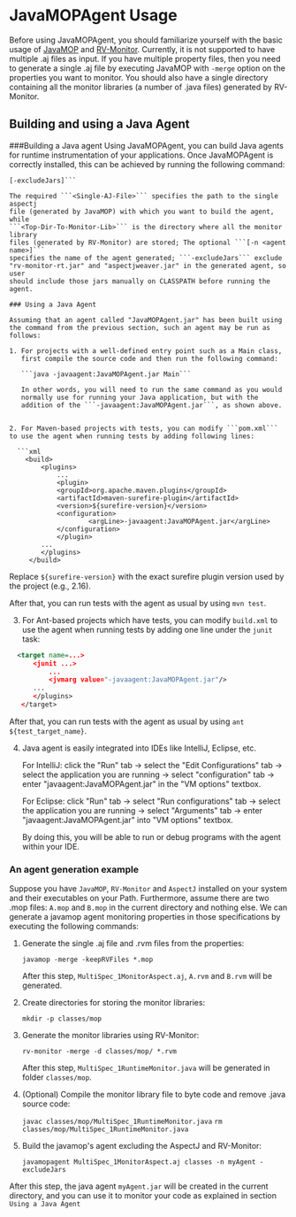 # JavaMOPAgent Usage
Before using JavaMOPAgent, you should familiarize yourself with the
basic usage of [JavaMOP](https://github.com/runtimeverification/javamop)
and [RV-Monitor](https://runtimeverification.com/monitor/1.3/docs/).
Currently, it is not supported to have multiple .aj files as input. 
If you have multiple property files, then you need to generate a single .aj
file by executing JavaMOP with ```-merge``` option on the properties you
want to monitor. You should also have a single directory containing all the
monitor libraries (a number of .java files) generated by RV-Monitor.

## Building and using a Java Agent

###Building a Java agent
Using JavaMOPAgent, you can build Java agents for runtime instrumentation
of your applications. Once JavaMOPAgent is correctly installed, this can
be achieved by running the following command:

```javamopagent <Single-AJ-File> <Top-Dir-To-Monitor-Lib> [-n <agent name>]
[-excludeJars]```

The required ```<Single-AJ-File>``` specifies the path to the single aspectj 
file (generated by JavaMOP) with which you want to build the agent, while 
```<Top-Dir-To-Monitor-Lib>``` is the directory where all the monitor library
files (generated by RV-Monitor) are stored; The optional ```[-n <agent name>]```
specifies the name of the agent generated; ```-excludeJars``` exclude 
"rv-monitor-rt.jar" and "aspectjweaver.jar" in the generated agent, so user 
should include those jars manually on CLASSPATH before running the agent.

### Using a Java Agent

Assuming that an agent called "JavaMOPAgent.jar" has been built using
the command from the previous section, such an agent may be run as follows:

1. For projects with a well-defined entry point such as a Main class,
   first compile the source code and then run the following command:

   ```java -javaagent:JavaMOPAgent.jar Main```

   In other words, you will need to run the same command as you would
   normally use for running your Java application, but with the
   addition of the ```-javaagent:JavaMOPAgent.jar```, as shown above.


2. For Maven-based projects with tests, you can modify ```pom.xml```
to use the agent when running tests by adding following lines:

  ```xml
    <build>
    	<plugins>
    		...
        	<plugin>
	  		<groupId>org.apache.maven.plugins</groupId>
	  		<artifactId>maven-surefire-plugin</artifactId>
	  		<version>${surefire-version}</version>
	  		<configuration>
        			<argLine>-javaagent:JavaMOPAgent.jar</argLine>
	  		</configuration>
        	</plugin>
		...
      	</plugins>
     </build>
   ```

   Replace ```${surefire-version}``` with the exact surefire plugin
   version used by the project (e.g., 2.16).

   After that, you can run tests with the agent as usual by using
   ```mvn test```.

3. For Ant-based projects which have tests, you can modify
   ```build.xml``` to use the agent when running tests by adding one
   line under the ```junit``` task:

  ```xml
    <target name=...>
    	<junit ...>
    		...
        	<jvmarg value="-javaagent:JavaMOPAgent.jar"/>
		...
      	</plugins>
     </target>
   ```

   After that, you can run tests with the agent as usual by using
   ```ant ${test_target_name}```.

4. Java agent is easily integrated into IDEs like IntelliJ, Eclipse,
etc.
   
   For IntelliJ:
   click the "Run" tab 
             -> select the "Edit Configurations" tab 
             -> select the application you are running 
             -> select "configuration" tab 
             -> enter "javaagent:JavaMOPAgent.jar" in the "VM options" textbox. 
   
   For Eclipse:
   click "Run" tab 
         -> select "Run configurations" tab 
         -> select the application you are running 
         -> select "Arguments" tab 
         -> enter "javaagent:JavaMOPAgent.jar" into "VM options" textbox.
   
   By doing this, you will be able to run or debug programs with the
   agent within your IDE.
   

### An agent generation example
Suppose you have ```JavaMOP```, ```RV-Monitor``` and ```AspectJ``` installed
on your system and their executables on your Path. Furthermore, assume there
are two .mop files: `A.mop` and `B.mop` in the current directory and nothing
else. We can generate a javamop agent monitoring properties in those
specifications by executing the following commands:

1. Generate the single .aj file and .rvm files from the properties:

	```javamop -merge -keepRVFiles *.mop```

	After this step, ```MultiSpec_1MonitorAspect.aj```, ```A.rvm``` and ```B.rvm```
	will be generated.

2. Create directories for storing the monitor libraries:

	```mkdir -p classes/mop```

3. Generate the monitor libraries using RV-Monitor:

	```rv-monitor -merge -d classes/mop/ *.rvm```

	After this step, ```MultiSpec_1RuntimeMonitor.java``` will be generated in 
	folder ```classes/mop```. 

4. (Optional) Compile the monitor library file to byte code and remove .java
   source code:

	```javac classes/mop/MultiSpec_1RuntimeMonitor.java```
	```rm classes/mop/MultiSpec_1RuntimeMonitor.java```

5. Build the javamop's agent excluding the AspectJ and RV-Monitor:

	```javamopagent MultiSpec_1MonitorAspect.aj classes -n myAgent -excludeJars```

After this step, the java agent ```myAgent.jar``` will be created in the
current directory, and you can use it to monitor your code as explained in
section ```Using a Java Agent```







